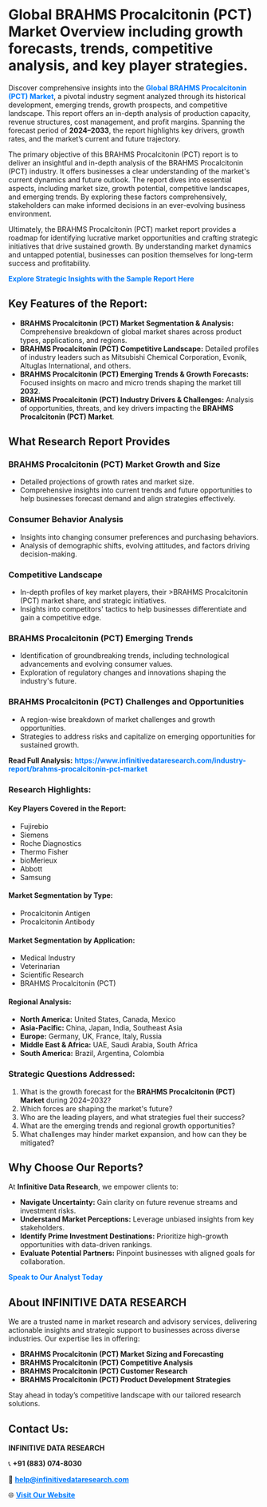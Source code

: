 <h1>Global BRAHMS Procalcitonin (PCT) Market Overview including growth forecasts, trends, competitive analysis, and key player strategies.</h1>
<p>
Discover comprehensive insights into the 
<a href="https://www.infinitivedataresearch.com/industry-report/brahms-procalcitonin-pct-market" rel="dofollow" style="color: #007BFF; text-decoration: none;"><strong>Global BRAHMS Procalcitonin (PCT) Market</strong></a>, a pivotal industry segment analyzed through its historical development, emerging trends, growth prospects, and competitive landscape. This report offers an in-depth analysis of production capacity, revenue structures, cost management, and profit margins. Spanning the forecast period of <strong>2024–2033</strong>, the report highlights key drivers, growth rates, and the market’s current and future trajectory.
</p>
<p>
The primary objective of this BRAHMS Procalcitonin (PCT) report is to deliver an insightful and in-depth analysis of the BRAHMS Procalcitonin (PCT) industry. It offers businesses a clear understanding of the market's current dynamics and future outlook. The report dives into essential aspects, including market size, growth potential, competitive landscapes, and emerging trends. By exploring these factors comprehensively, stakeholders can make informed decisions in an ever-evolving business environment.
</p>
<p>
Ultimately, the BRAHMS Procalcitonin (PCT) market report provides a roadmap for identifying lucrative market opportunities and crafting strategic initiatives that drive sustained growth. By understanding market dynamics and untapped potential, businesses can position themselves for long-term success and profitability.
</p>
<p>
<a href="https://www.infinitivedataresearch.com/request-sample/reportId=107720" style="color: #007BFF; text-decoration: none;"><strong>Explore Strategic Insights with the Sample Report Here</strong></a>
</p>

<h2>Key Features of the Report:</h2>
<ul>
<li><strong>BRAHMS Procalcitonin (PCT) Market Segmentation & Analysis:</strong> Comprehensive breakdown of global market shares across product types, applications, and regions.</li>
<li><strong>BRAHMS Procalcitonin (PCT) Competitive Landscape:</strong> Detailed profiles of industry leaders such as Mitsubishi Chemical Corporation, Evonik, Altuglas International, and others.</li>
<li><strong>BRAHMS Procalcitonin (PCT) Emerging Trends & Growth Forecasts:</strong> Focused insights on macro and micro trends shaping the market till <strong>2032</strong>.</li>
<li><strong>BRAHMS Procalcitonin (PCT) Industry Drivers & Challenges:</strong> Analysis of opportunities, threats, and key drivers impacting the <strong>BRAHMS Procalcitonin (PCT) Market</strong>.</li>
</ul>

<h2>What Research Report Provides</h2>
<h3>BRAHMS Procalcitonin (PCT) Market Growth and Size</h3>
<ul>
<li>Detailed projections of growth rates and market size.</li>
<li>Comprehensive insights into current trends and future opportunities to help businesses forecast demand and align strategies effectively.</li>
</ul>

<h3>Consumer Behavior Analysis</h3>
<ul>
<li>Insights into changing consumer preferences and purchasing behaviors.</li>
<li>Analysis of demographic shifts, evolving attitudes, and factors driving decision-making.</li>
</ul>

<h3>Competitive Landscape</h3>
<ul>
<li>In-depth profiles of key market players, their >BRAHMS Procalcitonin (PCT) market share, and strategic initiatives.</li>
<li>Insights into competitors' tactics to help businesses differentiate and gain a competitive edge.</li>
</ul>

<h3>BRAHMS Procalcitonin (PCT) Emerging Trends</h3>
<ul>
<li>Identification of groundbreaking trends, including technological advancements and evolving consumer values.</li>
<li>Exploration of regulatory changes and innovations shaping the industry's future.</li>
</ul>

<h3>BRAHMS Procalcitonin (PCT) Challenges and Opportunities</h3>
<ul>
<li>A region-wise breakdown of market challenges and growth opportunities.</li>
<li>Strategies to address risks and capitalize on emerging opportunities for sustained growth.</li>
</ul>
<p><strong>Read Full Analysis:</strong> <a href="https://www.infinitivedataresearch.com/industry-report/brahms-procalcitonin-pct-market" rel="dofollow" style="color: #007BFF; text-decoration: none;"><strong>https://www.infinitivedataresearch.com/industry-report/brahms-procalcitonin-pct-market</strong></a></p>
<h3>Research Highlights:</h3>
<h4>Key Players Covered in the Report:</h4>
<ul><li>Fujirebio</li><li>Siemens</li><li>Roche Diagnostics</li><li>Thermo Fisher</li><li>bioMerieux</li><li>Abbott</li><li>Samsung</li></ul>
<h4>Market Segmentation by Type:</h4>
<ul><li>Procalcitonin Antigen</li><li>Procalcitonin Antibody</li></ul>
<h4>Market Segmentation by Application:</h4>
<ul><li>Medical Industry</li><li>Veterinarian</li><li>Scientific Research</li><li>BRAHMS Procalcitonin (PCT)</li></ul>

<h4>Regional Analysis:</h4>
<ul>
<li><strong>North America:</strong> United States, Canada, Mexico</li>
<li><strong>Asia-Pacific:</strong> China, Japan, India, Southeast Asia</li>
<li><strong>Europe:</strong> Germany, UK, France, Italy, Russia</li>
<li><strong>Middle East & Africa:</strong> UAE, Saudi Arabia, South Africa</li>
<li><strong>South America:</strong> Brazil, Argentina, Colombia</li>
</ul>

<h3>Strategic Questions Addressed:</h3>
<ol>
<li>What is the growth forecast for the <strong>BRAHMS Procalcitonin (PCT) Market</strong> during 2024–2032?</li>
<li>Which forces are shaping the market's future?</li>
<li>Who are the leading players, and what strategies fuel their success?</li>
<li>What are the emerging trends and regional growth opportunities?</li>
<li>What challenges may hinder market expansion, and how can they be mitigated?</li>
</ol>

<h2>Why Choose Our Reports?</h2>
<p>At <strong>Infinitive Data Research</strong>, we empower clients to:</p>
<ul>
<li><strong>Navigate Uncertainty:</strong> Gain clarity on future revenue streams and investment risks.</li>
<li><strong>Understand Market Perceptions:</strong> Leverage unbiased insights from key stakeholders.</li>
<li><strong>Identify Prime Investment Destinations:</strong> Prioritize high-growth opportunities with data-driven rankings.</li>
<li><strong>Evaluate Potential Partners:</strong> Pinpoint businesses with aligned goals for collaboration.</li>
</ul>
<p><a href="https://www.infinitivedataresearch.com/industry-report/brahms-procalcitonin-pct-market" rel="dofollow" style="color: #007BFF; text-decoration: none;"><strong>Speak to Our Analyst Today</strong></a></p>

<h2>About INFINITIVE DATA RESEARCH</h2>
<p>We are a trusted name in market research and advisory services, delivering actionable insights and strategic support to businesses across diverse industries. Our expertise lies in offering:</p>
<ul>
<li><strong>BRAHMS Procalcitonin (PCT) Market Sizing and Forecasting</strong></li>
<li><strong>BRAHMS Procalcitonin (PCT) Competitive Analysis</strong></li>
<li><strong>BRAHMS Procalcitonin (PCT) Customer Research</strong></li>
<li><strong>BRAHMS Procalcitonin (PCT) Product Development Strategies</strong></li>
</ul>
<p>Stay ahead in today’s competitive landscape with our tailored research solutions.</p>

<h2>Contact Us:</h2>
<p><strong>INFINITIVE DATA RESEARCH</strong></p>
<p>📞 <strong>+91 (883) 074-8030</strong></p>
<p>📧 <strong><a href="mailto:help@infinitivedataresearch.com" style="color: #007BFF;">help@infinitivedataresearch.com</a></strong></p>
<p>🌐 <strong><a href="https://www.infinitivedataresearch.com" rel="dofollow" style="color: #007BFF;">Visit Our Website</a></strong></p>